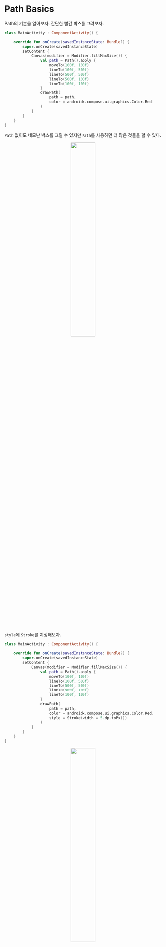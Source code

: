 # Path Basics

Path의 기본을 알아보자. 간단한 빨간 박스를 그려보자.

```kotlin
class MainActivity : ComponentActivity() {

    override fun onCreate(savedInstanceState: Bundle?) {
        super.onCreate(savedInstanceState)
        setContent {
            Canvas(modifier = Modifier.fillMaxSize()) {
                val path = Path().apply {
                    moveTo(100f, 100f)
                    lineTo(100f, 500f)
                    lineTo(500f, 500f)
                    lineTo(500f, 100f)
                    lineTo(100f, 100f)
                }
                drawPath(
                    path = path,
                    color = androidx.compose.ui.graphics.Color.Red
                )
            }
        }
    }
}
```

`Path` 없이도 네모난 박스를 그릴 수 있지만 `Path`를 사용하면 더 많은 것들을 할 수 있다.

<div align="center">
<img src="img/red_box.png" width="40%">
</div>

`style`에 `Stroke`를 지정해보자.

```kotlin
class MainActivity : ComponentActivity() {

    override fun onCreate(savedInstanceState: Bundle?) {
        super.onCreate(savedInstanceState)
        setContent {
            Canvas(modifier = Modifier.fillMaxSize()) {
                val path = Path().apply {
                    moveTo(100f, 100f)
                    lineTo(100f, 500f)
                    lineTo(500f, 500f)
                    lineTo(500f, 100f)
                    lineTo(100f, 100f)
                }
                drawPath(
                    path = path,
                    color = androidx.compose.ui.graphics.Color.Red,
                    style = Stroke(width = 5.dp.toPx())
                )
            }
        }
    }
}
```

<div align="center">
<img src="img/red_box_with_stroke.png" width="40%">
</div>

오른쪽의 선을 커브드하게 만들어보자.

```kotlin
class MainActivity : ComponentActivity() {

    override fun onCreate(savedInstanceState: Bundle?) {
        super.onCreate(savedInstanceState)
        setContent {
            Canvas(modifier = Modifier.fillMaxSize()) {
                val path = Path().apply {
                    moveTo(100f, 100f)
                    lineTo(100f, 500f)
                    lineTo(500f, 500f)
                    // 첫 번째 점은 기준점, 두 번째 점은 해당 점까지 그려지게 할 점
                    quadraticBezierTo(800f, 300f, 500f, 100f)
                    close()
                }
                drawPath(
                    path = path,
                    color = androidx.compose.ui.graphics.Color.Red,
                    style = Stroke(width = 5.dp.toPx())
                )
            }
        }
    }
}
```

<div align="center">
<img src="img/curved.png" width="40%">
</div>

2개의 control point를 사용해 부드럽게 만들어보자.

```kotlin
class MainActivity : ComponentActivity() {

    override fun onCreate(savedInstanceState: Bundle?) {
        super.onCreate(savedInstanceState)
        setContent {
            Canvas(modifier = Modifier.fillMaxSize()) {
                val path = Path().apply {
                    moveTo(100f, 100f)
                    lineTo(100f, 500f)
                    lineTo(500f, 500f)
                    // 첫 번째 점은 control point, 두 번째 점은 해당 점까지 그려지게 할 점
//                    quadraticBezierTo(800f, 300f, 500f, 100f)
                    cubicTo(800f, 500f, 800f, 100f, 500f, 100f)
                    close()
                }
                drawPath(
                    path = path,
                    color = androidx.compose.ui.graphics.Color.Red,
                    style = Stroke(width = 5.dp.toPx())
                )
            }
        }
    }
}
```

<div align="center">
<img src="img/control_point.png" width="40%">
</div>

StrokeCap을 설정해보자.

```kotlin
class MainActivity : ComponentActivity() {

    override fun onCreate(savedInstanceState: Bundle?) {
        super.onCreate(savedInstanceState)
        setContent {
            Canvas(modifier = Modifier.fillMaxSize()) {
                val path = Path().apply {
                    moveTo(100f, 100f)
                    lineTo(100f, 500f)
                    lineTo(500f, 500f)
                    // 첫 번째 점은 control point, 두 번째 점은 해당 점까지 그려지게 할 점
//                    quadraticBezierTo(800f, 300f, 500f, 100f)
                    cubicTo(800f, 500f, 800f, 100f, 500f, 100f)
                }
                drawPath(
                    path = path,
                    color = androidx.compose.ui.graphics.Color.Red,
                    style = Stroke(
                        width = 10.dp.toPx(),
                        cap = StrokeCap.Round
                    )
                )
            }
        }
    }
}
```

<div align="center">
<img src="img/stroke_cap.png" width="40%">
</div>

`StrokeCap.Butt`의 경우 다음과 같다.

<div align="center">
<img src="img/stroke_cap_butt.png" width="40%">
</div>

`join`을 `StrokeJoin.Round`로 설정해보자. 각 꼭짓점들이 동그랗게 변한다.

```kotlin
class MainActivity : ComponentActivity() {

    override fun onCreate(savedInstanceState: Bundle?) {
        super.onCreate(savedInstanceState)
        setContent {
            Canvas(modifier = Modifier.fillMaxSize()) {
                val path = Path().apply {
                    moveTo(100f, 100f)
                    lineTo(100f, 500f)
                    lineTo(500f, 500f)
                    // 첫 번째 점은 control point, 두 번째 점은 해당 점까지 그려지게 할 점
//                    quadraticBezierTo(800f, 300f, 500f, 100f)
                    cubicTo(800f, 500f, 800f, 100f, 500f, 100f)
                }
                drawPath(
                    path = path,
                    color = androidx.compose.ui.graphics.Color.Red,
                    style = Stroke(
                        width = 10.dp.toPx(),
                        cap = StrokeCap.Round,
                        join = StrokeJoin.Round
                    )
                )
            }
        }
    }
}
```

<div align="center">
<img src="img/stroke_join_round.png" width="40%">
</div>

`StrokeJoin.Bevel`로 설정하면 끝이 약각 깍이는 것을 확인할 수 있다.

<div align="center">
<img src="img/stroke_join_bevel.png" width="40%">
</div>

`StrokeJoin.Miter`는 끝을 얼마나 sharp 하게 하는지를 설정한다.

```kotlin
class MainActivity : ComponentActivity() {

    override fun onCreate(savedInstanceState: Bundle?) {
        super.onCreate(savedInstanceState)
        setContent {
            Canvas(modifier = Modifier.fillMaxSize()) {
                val path = Path().apply {
                    moveTo(1000f, 100f)
                    lineTo(100f, 500f)
                    lineTo(500f, 500f)
                    // 첫 번째 점은 control point, 두 번째 점은 해당 점까지 그려지게 할 점
//                    quadraticBezierTo(800f, 300f, 500f, 100f)
                    cubicTo(800f, 500f, 800f, 100f, 500f, 100f)
                }
                drawPath(
                    path = path,
                    color = androidx.compose.ui.graphics.Color.Red,
                    style = Stroke(
                        width = 10.dp.toPx(),
                        cap = StrokeCap.Round,
                        join = StrokeJoin.Miter,
                        miter = 0f
                    )
                )
            }
        }
    }
}
```

`miter` 값이 0f 일 때는 끝 부분을 그냥 잘라낸다.

<div align="center">
<img src="img/miter_0.png" width="40%">
</div>

`miter` 값을 20f으로 설정하면 끝이 뾰족하게 변한다.

<div align="center">
<img src="img/miter_20.png" width="40%">
</div>